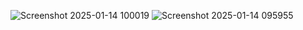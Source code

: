 ![Screenshot 2025-01-14 100019](https://github.com/user-attachments/assets/4105f90d-2b89-4ec3-a2d7-30d20f2d10d5)
![Screenshot 2025-01-14 095955](https://github.com/user-attachments/assets/0368ce7b-6746-4eee-a827-9c736255e75f)
